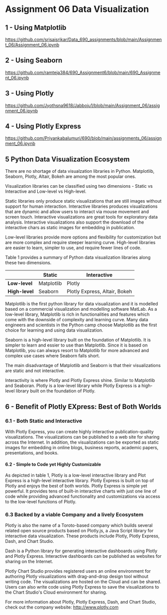 # Assignment 06 Data Visualization

## 1 - Using Matplotlib

https://github.com/srisaisrikar/Data_690_assignments/blob/main/Assignment_06/Assignment_06.ipynb

## 2 - Using Seaborn

https://github.com/ramteja384/690_Assignment6/blob/main/690_Assignment_06.ipynb

## 3 - Using Plotly

https://github.com/Jyothsna9618/Jabboju1/blob/main/Assignment_06/assignment_06.ipynb

## 4 - Using Plotly Express

https://github.com/Priyankabalumuri/690/blob/main/assignments_06/assignment_06.ipynb

## 5 Python Data Visualization Ecosystem

There are no shortage of data visualzation libraries in Python. Matplotlib, Seaborn, Plotly, Altair, Bokeh are among the most popular ones. 

Visualization libraries can be classified 
using two dimensions - Static vs Interactive and Low-level vs High-level.

Static libraries only produce static visualizations that are still images without support for human interaction.  Interactive libraries produces visualizations that are dynamic and allow users to interact via mouse movement and screen touch. Interactive visualizations are great tools for exploratory data analysis. Interactive visualizations also support the download of the interactive chars
as static images for embedding in publication. 

Low-level libraries provide more options and flexibility for customization but are more complex and require steeper learning curve. High-level libraries are easier to learn, simpler to use, and require fewer lines of code. 

Table 1 provides a summary of Python data visualization libraries along these two dimensions.

|                | Static     | Interactive |
|----------------|------------|-------------|
|**Low-level**   | Matplotlib | Plotly      | 
|**High-level**  | Seaborn    | Plotly Express, Altair, Bokeh | 


Matplotlib is the first python library for data visualization and it is modelled based on a commercial visualization and modelling software MatLab. As a low-level library, Matplotlib is rich in functionalities and features which come with the downside of complexity and learning curve. Many data engineers and scientists in the Python camp choose Matplotlib as the first choice for learning and using data visualization. 

Seaborn is a high-level library built on the foundation of Matplotlib. It is simpler to learn and essier to use than Matplotlib. Since it is based on Matplotlib, you can always resort to Matplotlib for more advanced and complex use cases where Seaborn falls short.

The main disadvantage of Matplotlib and Seaborn is that their visualizations are static and not interactive. 

Interactivity is where Plotly and Plotly Express shine. Similar to Matplotlib and Seaboran. Plotly is a low-level library while Plotly Express is a high-level library built on the foundation of Plotly.


## 6 - Benefit of Plotly EXpress: Best of Both Worlds

### 6.1 - Both Static and Interactive

With Plotly Express, you can create highly interactive publication-quality visualizations. The visualizations can be published to a web site for sharing across the Internet. In addition, the visualizations can be exported as static images for embedding in online blogs, business reports, academic papers, presentations, and books.  
#### 6.2 - Simple to Code yet Highly Customizable

As depicted in table 1, Plotly is a low-level interactive library and Plot Express is a high-level interactive library.  Plotly Express is built on top of Plotly and enjoys the best of both worlds. Plotly Express is simple yet powerful. It provides tens of built-in interactive charts with just one line of code while providing advanced functionality and customizations via access to the low-level functions of Plotly. 

### 6.3 Backed by a viable Company and a lively Ecosystem 

Plotly is also the name of a Toroto-based company which builds several related open source products based on Plotly.js, a Java Script library for interactive data visualization. These products include Plotly, Plotly Express, Dash, and Chart Studio. 

Dash is a Python library for generating interactive dashboards using Plotly and Plotly Express. Interactive dashboards can be published as websites for sharing on the Internet.

Plotly Chart Studio provides registered users an online environment for authoring Plotly visualizations with drag-and-drop design tool without writing code. The visualizations are hosted on the Cloud and can be shared. Users can also write code using Plotly Express to save the visualizations to the Chart Studio's Cloud environment for sharing.

For more information about Plotly, Plotly Express, Dash, and Chart Studio, check out the company website:
http://www.plotly.com

